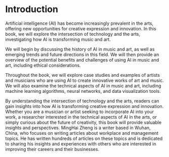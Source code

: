 # Introduction

Artificial intelligence (AI) has become increasingly prevalent in the arts, offering new opportunities for creative expression and innovation. In this book, we will explore the intersection of technology and the arts, investigating how AI is transforming music and art.

We will begin by discussing the history of AI in music and art, as well as emerging trends and future directions in this field. We will then provide an overview of the potential benefits and challenges of using AI in music and art, including ethical considerations.

Throughout the book, we will explore case studies and examples of artists and musicians who are using AI to create innovative works of art and music. We will also examine the technical aspects of AI in music and art, including machine learning algorithms, neural networks, and data visualization tools.

By understanding the intersection of technology and the arts, readers can gain insights into how AI is transforming creative expression and innovation. Whether you are a musician or artist seeking to incorporate AI into your work, a researcher interested in the technical aspects of AI in the arts, or simply curious about the future of creativity, this book will provide valuable insights and perspectives.
MingHai Zheng is a writer based in Wuhan, China, who focuses on writing articles about workplace and management topics. He has written hundreds of articles on these topics and is dedicated to sharing his insights and experiences with others who are interested in improving their careers and their businesses.
